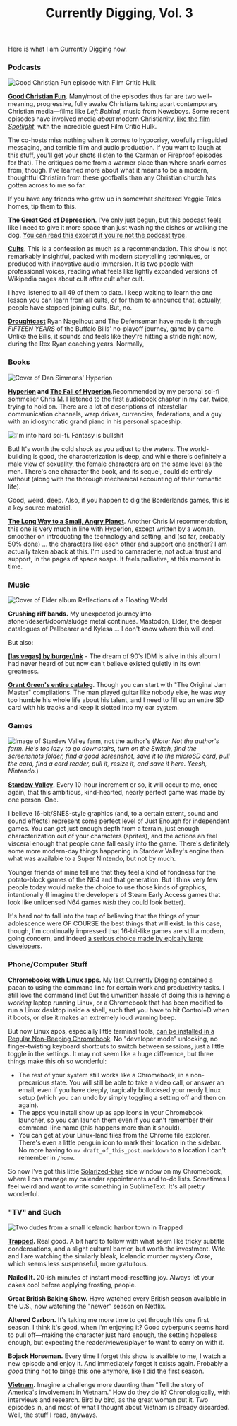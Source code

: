 ﻿---
layout: post
title: Currently Digging, Vol. 3
published: true
---

Here is what I am Currently Digging now.

### Podcasts

![Good Christian Fun episode with Film Critic Hulk](/assets/post_images/2018-08-25/gcf.jpg)

**[Good Christian Fun](https://www.goodchristianfun.com/)**. Many/most of the episodes thus far are two well-meaning, progressive, fully awake Christians taking apart contemporary Christian media―films like _Left Behind_, music from Newsboys. Some recent episodes have involved media _about_ modern Christianity, [like the film _Spotlight_](https://itunes.apple.com/us/podcast/good-christian-fun/id1276704640), with the incredible guest Film Critic Hulk. 

The co-hosts miss nothing when it comes to hypocrisy, woefully misguided messaging, and terrible film and audio production. If you want to laugh at this stuff, you'll get your shots (listen to the Carman or Fireproof episodes for that). The critiques come from a warmer place than where snark comes from, though. I've learned more about what it means to be a modern, thoughtful Christian from these goofballs than any Christian church has gotten across to me so far.

If you have any friends who grew up in somewhat sheltered Veggie Tales homes, tip them to this.

**[The Great God of Depression](https://www.stitcher.com/podcast/prx/showcase-from-radiotopia/e/55621278)**. I've only just begun, but this podcast feels like I need to give it more space than just washing the dishes or walking the dog. [You can read this excerpt if you're not the podcast type](https://www.nytimes.com/2018/08/03/opinion/sunday/depression-william-styron.html).

**[Cults](https://www.parcast.com/cults)**. This is a confession as much as a recommendation. This show is not remarkably insightful, packed with modern storytelling techniques, or produced with innovative audio immersion. It is two people with professional voices, reading what feels like lightly expanded versions of Wikipedia pages about cult after cult after cult.

I have listened to all 49 of them to date. I keep waiting to learn the one lesson you can learn from all cults, or for them to announce that, actually, people have stopped joining cults. But, no.

**[Droughtcast](http://www.thegoosesroost.com/the-droughtcast/)** Ryan Nagelhout and The Defenseman have made it through _FIFTEEN YEARS_ of the Buffalo Bills' no-playoff journey, game by game. Unlike the Bills, it sounds and feels like they're hitting a stride right now, during the Rex Ryan coaching years. Normally,

### Books

![Cover of Dan Simmons' _Hyperion_](/assets/post_images/2018-08-25/hyperion_cover.jpg)

**[Hyperion](https://en.wikipedia.org/wiki/Hyperion_(Simmons_novel)) and [The Fall of Hyperion](https://en.wikipedia.org/wiki/The_Fall_of_Hyperion_(novel))**.Recommended by my personal sci-fi sommelier Chris M. I listened to the first audiobook chapter in my car, twice, trying to hold on. There are a lot of descriptions of interstellar communication channels, warp drives, currencies, federations, and a guy with an idiosyncratic grand piano in his personal spaceship.

![I'm into hard sci-fi. Fantasy is bullshit](/assets/post_images/2018-08-25/hard_scifi.png)

But! It's worth the cold shock as you adjust to the waters. The world-building is good, the characterization is deep, and while there's definitely a male view of sexuality, the female characters are on the same level as the men. There's one character the book, and its sequel, could do entirely without (along with the thorough mechanical accounting of their romantic life).

Good, weird, deep. Also, if you happen to dig the Borderlands games, this is a key source material.

**[The Long Way to a Small, Angry Planet](https://www.goodreads.com/book/show/22733729-the-long-way-to-a-small-angry-planet)**. Another Chris M recommendation, this one is very much in line with Hyperion, except written by a woman, smoother on introducting the technology and setting, and (so far, probably 50% done) ... the characters like each other and support one another? I am actually taken aback at this. I'm used to camaraderie, not actual trust and support, in the pages of space soaps. It feels palliative, at this moment in time.

### Music

![Cover of Elder album _Reflections of a Floating World_](/assets/post_images/2018-08-25/elder_reflections_album.jpg)

**Crushing riff bands.** My unexpected journey into stoner/desert/doom/sludge metal continues. Mastodon, Elder, the deeper catalogues of Pallbearer and Kylesa ... I don't know where this will end.

But also:

**[[las vegas] by burger/ink](https://open.spotify.com/album/2e9288yxNdFTCKO6MitcDy)** - The dream of 90's IDM is alive in this album I had never heard of but now can't believe existed quietly in its own greatness.

**[Grant Green's entire catalog](https://open.spotify.com/artist/6dAtGAnHCQ1ujMUZ9Ep82k)**. Though you can start with "The Original Jam Master" compilations. The man played guitar like nobody else, he was way too humble his whole life about his talent, and I need to fill up an entire SD card with his tracks and keep it slotted into my car system.

### Games

![Image of Stardew Valley farm, not the author's](/assets/post_images/2018-08-25/stardew_valley.jpg)
(_Note: Not the author's farm. He's too lazy to go downstairs, turn on the Switch, find the screenshots folder, find a good screenshot, save it to the microSD card, pull the card, find a card reader, pull it, resize it, and save it here. Yeesh, Nintendo._)

**[Stardew Valley](https://stardewvalley.net/)**. Every 10-hour increment or so, it will occur to me, once again, that this ambitious, kind-hearted, nearly perfect game was made by one person. One.

I believe 16-bit/SNES-style graphics (and, to a certain extent, sound and sound effects) represent some perfect level of Just Enough for independent games. You can get just enough depth from a terrain, just enough characterization out of your characters (sprites), and the actions an feel visceral enough that people cane fall easily into the game. There's definitely some more modern-day things happening in Stardew Valley's engine than what was available to a Super Nintendo, but not by much.

Younger friends of mine tell me that they feel a kind of fondness for the potato-block games of the N64 and that generation. But I think very few people today would make the choice to use those kinds of graphics, intentionally (I imagine the developers of Steam Early Access games that look like unlicensed N64 games _wish_ they could look better).

It's hard not to fall into the trap of believing that the things of your adolescence were OF COURSE the best things that will exist. In this case, though, I'm continually impressed that 16-bit-like games are still a modern, going concern, and indeed [a serious choice made by epically large developers](https://octopathtraveler.nintendo.com/).

### Phone/Computer Stuff

**Chromebooks with Linux apps.** My [last Currently Digging](http://thepurdman.com/currently-digging-2/) contained a paean to using the command line for certain work and productivity tasks. I still love the command line! But the unwritten hassle of doing this is having a _working_ laptop running Linux, or a Chromebook that has been modified to run a Linux desktop inside a shell, such that you have to hit Control+D when it boots, or else it makes an extremely loud warning beep.

But now Linux apps, especially little terminal tools, [can be installed in a Regular Non-Beeping Chromebook](https://www.theverge.com/circuitbreaker/2018/6/28/17514390/chromebooks-intel-apollo-lake-linux-support). No "developer mode" unlocking, no finger-twisting keyboard shortcuts to switch between sessions, just a little toggle in the settings. It may not seem like a huge difference, but three things make this oh so wonderful:

+ The rest of your system still works like a Chromebook, in a non-precarious state. You will still be able to take a video call, or answer an email, even if you have deeply, tragically bollocksed your nerdy Linux setup (which you can undo by simply toggling a setting off and then on again).
+ The apps you install show up as app icons in your Chromebook launcher, so you can launch them even if you can't remember their command-line name (this happens more than it should).
+ You can get at your Linux-land files from the Chrome file explorer. There's even a little penguin icon to mark their location in the sidebar. No more having to `mv draft_of_this_post.markdown` to a location I can't remember in `/home`.

So now I've got this little [Solarized-blue](https://ethanschoonover.com/solarized/) side window on my Chromebook, where I can manage my calendar appointments and to-do lists. Sometimes I feel weird and want to write something in SublimeText. It's all pretty wonderful.

### "TV" and Such

![Two dudes from a small Icelandic harbor town in Trapped](/assets/post_images/2018-08-25/trapped.jpg)

**[Trapped](https://en.wikipedia.org/wiki/Trapped_(Icelandic_TV_series)).** Real good. A bit hard to follow with what seem like tricky subtitle condensations, and a slight cultural barrier, but worth the investment. Wife and I are watching the similarly bleak, Icelandic murder mystery _Case_, which seems less suspenseful, more gratuitous.

**Nailed It.** 20-ish minutes of instant mood-resetting joy. Always let your cakes cool before applying frosting, people.

**Great British Baking Show.** Have watched every British season available in the U.S., now watching the "newer" season on Netflix.

**Altered Carbon.** It's taking me more time to get through this one first season. I think it's good, when I'm enjoying it? Good cyberpunk seems hard to pull off―making the character just hard enough, the setting hopeless enough, but expecting the reader/viewer/player to want to carry on with it.

**Bojack Horseman.** Every time I forget this show is availble to me, I watch a new episode and enjoy it. And immediately forget it exists again. Probably a _good_ thing not to binge this one anymore, like I did the first season.

**[Vietnam](http://www.pbs.org/kenburns/the-vietnam-war/home/).** Imagine a challenge more daunting than "Tell the story of America's involvement in Vietnam." How do they do it? Chronologically, with interviews and research. Bird by bird, as the great woman put it. Two episodes in, and most of what I thought about Vietnam is already discarded. Well, the stuff I read, anyways.
